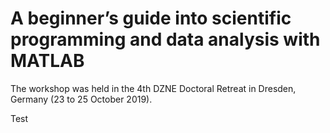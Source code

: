 # A beginner’s guide into scientific programming and data analysis with MATLAB
The workshop was held in the 4th DZNE Doctoral Retreat in Dresden, Germany (23 to 25 October 2019).

Test

